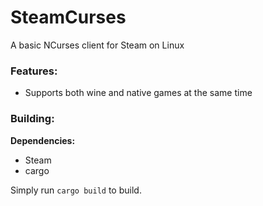 # SteamCurses
A basic NCurses client for Steam on Linux

### Features:
- Supports both wine and native games at the same time

### Building:
**Dependencies:**
* Steam
* cargo

Simply run ```cargo build``` to build.

